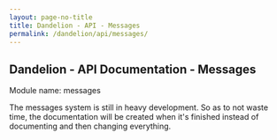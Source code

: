 ```yaml
---
layout: page-no-title
title: Dandelion - API - Messages
permalink: /dandelion/api/messages/
---
```


Dandelion - API Documentation - Messages
----------------------------------------

Module name: messages

The messages system is still in heavy development. So as to not waste time, the documentation will be created when it's finished instead of documenting and then changing everything.
